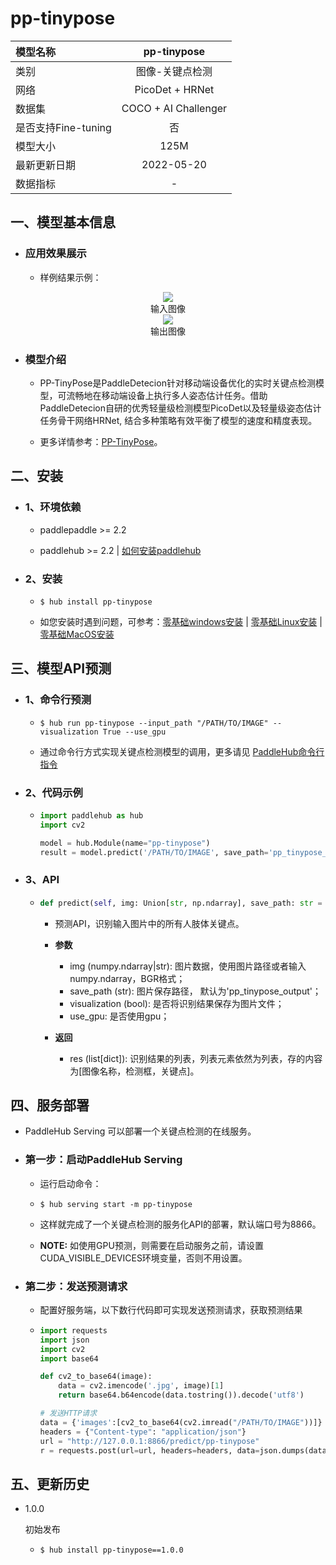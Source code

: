 # pp-tinypose

|模型名称|pp-tinypose|
| :--- | :---: |
|类别|图像-关键点检测|
|网络|PicoDet + HRNet|
|数据集|COCO + AI Challenger|
|是否支持Fine-tuning|否|
|模型大小|125M|
|最新更新日期|2022-05-20|
|数据指标|-|


## 一、模型基本信息

- ### 应用效果展示
  - 样例结果示例：
<p align="center">
    <img src="https://user-images.githubusercontent.com/22424850/169768593-9fcf729a-458e-4bb1-bb3c-b005ff7bcec2.jpg"   hspace='10'/>
    <br />
    输入图像
    <br />
    <img src="https://user-images.githubusercontent.com/22424850/169768604-d23a1851-c18b-4f9f-a8ab-2c3f3080e393.jpg"   hspace='10'/>
    <br />
    输出图像

- ### 模型介绍

  - PP-TinyPose是PaddleDetecion针对移动端设备优化的实时关键点检测模型，可流畅地在移动端设备上执行多人姿态估计任务。借助PaddleDetecion自研的优秀轻量级检测模型PicoDet以及轻量级姿态估计任务骨干网络HRNet, 结合多种策略有效平衡了模型的速度和精度表现。

  - 更多详情参考：[PP-TinyPose](https://github.com/PaddlePaddle/PaddleDetection/tree/release/2.4/configs/keypoint/tiny_pose)。



## 二、安装

- ### 1、环境依赖  

  - paddlepaddle >= 2.2

  - paddlehub >= 2.2   | [如何安装paddlehub](../../../../docs/docs_ch/get_start/installation.rst)

- ### 2、安装

  - ```shell
    $ hub install pp-tinypose
    ```
  - 如您安装时遇到问题，可参考：[零基础windows安装](../../../../docs/docs_ch/get_start/windows_quickstart.md)
 | [零基础Linux安装](../../../../docs/docs_ch/get_start/linux_quickstart.md) | [零基础MacOS安装](../../../../docs/docs_ch/get_start/mac_quickstart.md)



## 三、模型API预测

- ### 1、命令行预测

  - ```shell
    $ hub run pp-tinypose --input_path "/PATH/TO/IMAGE" --visualization True --use_gpu
    ```
  - 通过命令行方式实现关键点检测模型的调用，更多请见 [PaddleHub命令行指令](../../../../docs/docs_ch/tutorial/cmd_usage.rst)

- ### 2、代码示例

  - ```python
    import paddlehub as hub
    import cv2

    model = hub.Module(name="pp-tinypose")
    result = model.predict('/PATH/TO/IMAGE', save_path='pp_tinypose_output', visualization=True, use_gpu=True)
    ```

- ### 3、API


  - ```python
    def predict(self, img: Union[str, np.ndarray], save_path: str = "pp_tinypose_output", visualization: bool = True, use_gpu = False)
    ```

    - 预测API，识别输入图片中的所有人肢体关键点。

    - **参数**

      - img (numpy.ndarray|str): 图片数据，使用图片路径或者输入numpy.ndarray，BGR格式；
      - save_path (str): 图片保存路径， 默认为'pp_tinypose_output'；
      - visualization (bool): 是否将识别结果保存为图片文件；
      - use_gpu: 是否使用gpu；
    - **返回**

      - res (list\[dict\]): 识别结果的列表，列表元素依然为列表，存的内容为[图像名称，检测框，关键点]。


## 四、服务部署

- PaddleHub Serving 可以部署一个关键点检测的在线服务。

- ### 第一步：启动PaddleHub Serving

  - 运行启动命令：
  - ```shell
    $ hub serving start -m pp-tinypose
    ```

  - 这样就完成了一个关键点检测的服务化API的部署，默认端口号为8866。

  - **NOTE:** 如使用GPU预测，则需要在启动服务之前，请设置CUDA\_VISIBLE\_DEVICES环境变量，否则不用设置。

- ### 第二步：发送预测请求

  - 配置好服务端，以下数行代码即可实现发送预测请求，获取预测结果

  - ```python
    import requests
    import json
    import cv2
    import base64

    def cv2_to_base64(image):
        data = cv2.imencode('.jpg', image)[1]
        return base64.b64encode(data.tostring()).decode('utf8')

    # 发送HTTP请求
    data = {'images':[cv2_to_base64(cv2.imread("/PATH/TO/IMAGE"))]}
    headers = {"Content-type": "application/json"}
    url = "http://127.0.0.1:8866/predict/pp-tinypose"
    r = requests.post(url=url, headers=headers, data=json.dumps(data))
    ```

## 五、更新历史

* 1.0.0

  初始发布

  - ```shell
    $ hub install pp-tinypose==1.0.0
    ```
